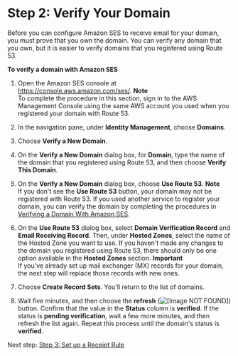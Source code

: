 # Step 2: Verify Your Domain<a name="receiving-email-getting-started-verify"></a>

Before you can configure Amazon SES to receive email for your domain, you must prove that you own the domain\. You can verify any domain that you own, but it is easier to verify domains that you registered using Route 53\.

**To verify a domain with Amazon SES**

1. Open the Amazon SES console at [https://console\.aws\.amazon\.com/ses/](https://console.aws.amazon.com/ses/)\.
**Note**  
To complete the procedure in this section, sign in to the AWS Management Console using the same AWS account you used when you registered your domain with Route 53\.

1. In the navigation pane, under **Identity Management**, choose **Domains**\.

1. Choose **Verify a New Domain**\.

1. On the **Verify a New Domain** dialog box, for **Domain**, type the name of the domain that you registered using Route 53, and then choose **Verify This Domain**\.

1. On the **Verify a New Domain** dialog box, choose **Use Route 53**\.
**Note**  
If you don't see the **Use Route 53** button, your domain may not be registered with Route 53\. If you used another service to register your domain, you can verify the domain by completing the procedures in [Verifying a Domain With Amazon SES](verify-domain-procedure.md)\.

1. On the **Use Route 53** dialog box, select **Domain Verification Record** and **Email Receiving Record**\. Then, under **Hosted Zones**, select the name of the Hosted Zone you want to use\. If you haven't made any changes to the domain you registered using Route 53, there should only be one option available in the **Hosted Zones** section\.
**Important**  
If you've already set up mail exchanger \(MX\) records for your domain, the next step will replace those records with new ones\.

1. Choose **Create Record Sets**\. You'll return to the list of domains\.

1. Wait five minutes, and then choose the **refresh** \(![\[Image NOT FOUND\]](http://docs.aws.amazon.com/ses/latest/DeveloperGuide/images/refresh_icon.png)\) button\. Confirm that the value in the **Status** column is **verified**\. If the status is **pending verification**, wait a few more minutes, and then refresh the list again\. Repeat this process until the domain's status is **verified**\.

Next step: [Step 3: Set up a Receipt Rule](receiving-email-getting-started-receipt-rule.md)
